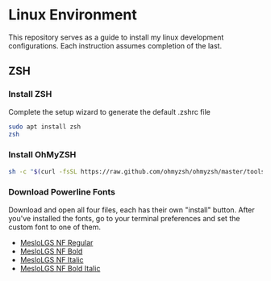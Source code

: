 # Linux Environment
This repository serves as a guide to install my linux development configurations. Each instruction assumes completion of the last.

## ZSH
### Install ZSH
Complete the setup wizard to generate the default .zshrc file
```bash
sudo apt install zsh
zsh
```

### Install OhMyZSH
```bash
sh -c "$(curl -fsSL https://raw.github.com/ohmyzsh/ohmyzsh/master/tools/install.sh)"
```

### Download Powerline Fonts
Download and open all four files, each has their own "install" button. After you've installed the fonts, go to your terminal preferences and set the custom font to one of them.

* [MesloLGS NF Regular](https://github.com/carnoldcoding/linux-environment/blob/main/fonts/MesloLGS%20NF%20Bold%20Italic.ttf)
* [MesloLGS NF Bold](https://github.com/carnoldcoding/linux-environment/blob/main/fonts/MesloLGS%20NF%20Bold.ttf)
* [MesloLGS NF Italic](https://github.com/carnoldcoding/linux-environment/blob/main/fonts/MesloLGS%20NF%20Italic.ttf)
* [MesloLGS NF Bold Italic](https://github.com/carnoldcoding/linux-environment/blob/main/fonts/MesloLGS%20NF%20Bold%20Italic.ttf)
